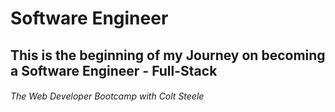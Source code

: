# **Software Engineer** 

## This is the beginning of my Journey on becoming a Software Engineer - Full-Stack

###### The Web Developer Bootcamp with Colt Steele


